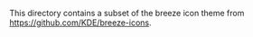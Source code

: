 This directory contains a subset of the breeze icon theme from https://github.com/KDE/breeze-icons.

